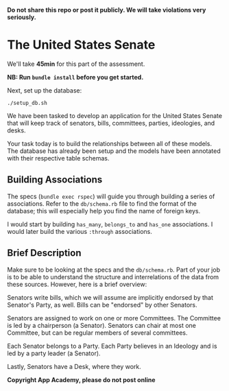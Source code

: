 **Do not share this repo or post it publicly. We will take violations
very seriously.**

# The United States Senate

We'll take **45min** for this part of the assessment.

**NB: Run `bundle install` before you get started.**

Next, set up the database:

    ./setup_db.sh

We have been tasked to develop an application for the United States
Senate that will keep track of senators, bills, committees, parties,
ideologies, and desks.

Your task today is to build the relationships between all of these
models. The database has already been setup and the models have been
annotated with their respective table schemas.

## Building Associations

The specs (`bundle exec rspec`) will guide you through building a
series of associations. Refer to the `db/schema.rb` file to find the
format of the database; this will especially help you find the name of
foreign keys.

I would start by building `has_many`, `belongs_to` and `has_one`
associations. I would later build the various `:through` associations.

## Brief Description

Make sure to be looking at the specs and the `db/schema.rb`. Part of
your job is to be able to understand the structure and interrelations
of the data from these sources. However, here is a brief overview:

Senators write bills, which we will assume are implicitly endorsed by
that Senator's Party, as well. Bills can be "endorsed" by other
Senators.

Senators are assigned to work on one or more Committees. The Committee
is led by a chairperson (a Senator). Senators can chair at most one
Committee, but can be regular members of several committees.

Each Senator belongs to a Party. Each Party believes in an Ideology and
is led by a party leader (a Senator).

Lastly, Senators have a Desk, where they work.

**Copyright App Academy, please do not post online**
